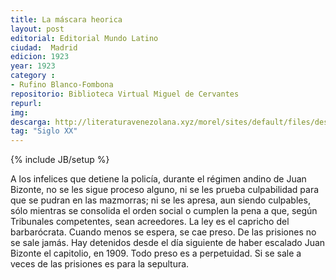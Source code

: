 ```yaml
---
title: La máscara heorica
layout: post
editorial: Editorial Mundo Latino
ciudad:  Madrid
edicion: 1923
year: 1923
category :
- Rufino Blanco-Fombona
repositorio: Biblioteca Virtual Miguel de Cervantes
repurl: 
img: 
descarga: http://literaturavenezolana.xyz/morel/sites/default/files/descargas/Rufino_blanco_fombona_la_mascara_heroica_literatura_venezolana.pdf
tag: "Siglo XX"
---
```

{% include JB/setup %}

A los infelices que detiene la policía, durante el régimen andino de Juan Bizonte, no se les sigue proceso alguno, ni se les prueba culpabilidad para que se pudran en las mazmorras; ni se les apresa, aun siendo culpables, sólo mientras se consolida el orden social o cumplen la pena a que, según Tribunales competentes, sean acreedores. La ley es el capricho del barbarócrata. Cuando menos se espera, se cae preso. De las prisiones no se sale jamás. Hay detenidos desde el día siguiente de haber escalado Juan Bizonte el capitolio, en 1909. Todo preso es a perpetuidad. Si se sale a veces de las prisiones es para la sepultura.